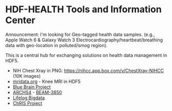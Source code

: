 # HDF-HEALTH Tools and Information Center

Announcement: I'm looking for Geo-tagged health data samples. (e.g., Apple Watch 6 & Galaxy Watch 3 Electrocardiography/heartbeat/breathing data with geo-location in polluted/smog region).

This is a central hub for exchanging solutions on health data management in HDF5.

* NIH Chest Xray in PNG: https://nihcc.app.box.com/v/ChestXray-NIHCC (10K images)
* [mridata.org](http://mridata.org/list) - Knee MRI in HDF5
* [Blue Brain Project](https://www.epfl.ch/research/domains/bluebrain/)
* [ARCHS4](https://amp.pharm.mssm.edu/archs4/download.html) - [BEAM-3850](https://issues.apache.org/jira/browse/BEAM-3850)
* [Lifelog Bigdata](http://www.bigdata-lifelog.kr/lifelog/find/distribute/dataList)
* [ChRIS Project](http://chrisproject.org)
